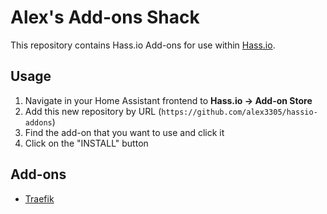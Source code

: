 # Alex's Add-ons Shack

This repository contains Hass.io Add-ons for use within [Hass.io](https://www.home-assistant.io/hassio/). 

## Usage

1. Navigate in your Home Assistant frontend to __Hass.io -> Add-on Store__
2. Add this new repository by URL (`https://github.com/alex3305/hassio-addons`)
3. Find the add-on that you want to use and click it
4. Click on the "INSTALL" button

## Add-ons

* [Traefik](traefik/README.md)
